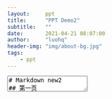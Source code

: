 ```yaml
---
layout:     ppt
title:      "PPT Demo2"
subtitle:   ""
date:       2021-04-21 08:07:00
author:     "luohq"
header-img: "img/about-bg.jpg"
tags:
    - ppt
---
```

<textarea data-template>
# Markdown new2
## 第一页

---

# Markdown
## 第二页

---

# Markdown
## 第三页

--

# Markdown
## 第四页

---

# Markdown
## 第五页
</textarea>